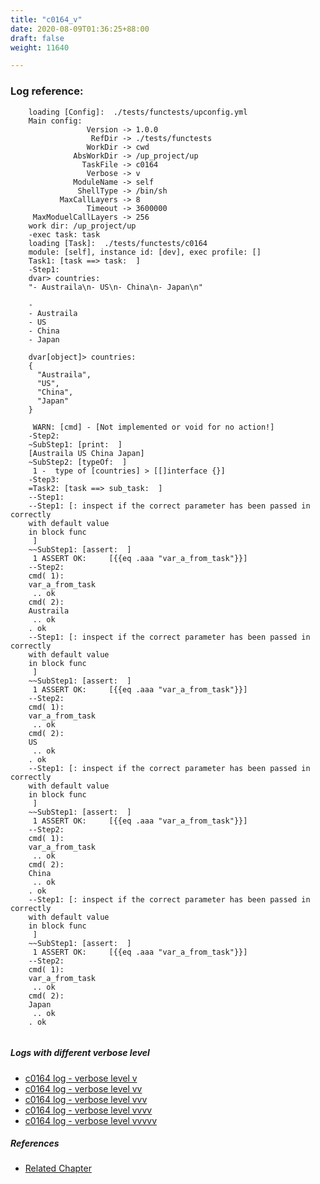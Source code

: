 ```yaml
---
title: "c0164_v"
date: 2020-08-09T01:36:25+88:00
draft: false
weight: 11640

---
```


### Log reference: <no value>

```
    loading [Config]:  ./tests/functests/upconfig.yml
    Main config:
                 Version -> 1.0.0
                  RefDir -> ./tests/functests
                 WorkDir -> cwd
              AbsWorkDir -> /up_project/up
                TaskFile -> c0164
                 Verbose -> v
              ModuleName -> self
               ShellType -> /bin/sh
           MaxCallLayers -> 8
                 Timeout -> 3600000
     MaxModuelCallLayers -> 256
    work dir: /up_project/up
    -exec task: task
    loading [Task]:  ./tests/functests/c0164
    module: [self], instance id: [dev], exec profile: []
    Task1: [task ==> task:  ]
    -Step1:
    dvar> countries:
    "- Austraila\n- US\n- China\n- Japan\n"
    
    -
    - Austraila
    - US
    - China
    - Japan
    
    dvar[object]> countries:
    {
      "Austraila",
      "US",
      "China",
      "Japan"
    }
    
     WARN: [cmd] - [Not implemented or void for no action!]
    -Step2:
    ~SubStep1: [print:  ]
    [Austraila US China Japan]
    ~SubStep2: [typeOf:  ]
     1 -  type of [countries] > [[]interface {}]
    -Step3:
    =Task2: [task ==> sub_task:  ]
    --Step1:
    --Step1: [: inspect if the correct parameter has been passed in correctly
    with default value
    in block func
     ]
    ~~SubStep1: [assert:  ]
     1 ASSERT OK:     [{{eq .aaa "var_a_from_task"}}]
    --Step2:
    cmd( 1):
    var_a_from_task
     .. ok
    cmd( 2):
    Austraila
     .. ok
    . ok
    --Step1: [: inspect if the correct parameter has been passed in correctly
    with default value
    in block func
     ]
    ~~SubStep1: [assert:  ]
     1 ASSERT OK:     [{{eq .aaa "var_a_from_task"}}]
    --Step2:
    cmd( 1):
    var_a_from_task
     .. ok
    cmd( 2):
    US
     .. ok
    . ok
    --Step1: [: inspect if the correct parameter has been passed in correctly
    with default value
    in block func
     ]
    ~~SubStep1: [assert:  ]
     1 ASSERT OK:     [{{eq .aaa "var_a_from_task"}}]
    --Step2:
    cmd( 1):
    var_a_from_task
     .. ok
    cmd( 2):
    China
     .. ok
    . ok
    --Step1: [: inspect if the correct parameter has been passed in correctly
    with default value
    in block func
     ]
    ~~SubStep1: [assert:  ]
     1 ASSERT OK:     [{{eq .aaa "var_a_from_task"}}]
    --Step2:
    cmd( 1):
    var_a_from_task
     .. ok
    cmd( 2):
    Japan
     .. ok
    . ok
    
```

##### Logs with different verbose level
* [c0164 log - verbose level v](../../logs/c0164_v)
* [c0164 log - verbose level vv](../../logs/c0164_vv)
* [c0164 log - verbose level vvv](../../logs/c0164_vvv)
* [c0164 log - verbose level vvvv](../../logs/c0164_vvvv)
* [c0164 log - verbose level vvvvv](../../logs/c0164_vvvvv)

##### References
* [Related Chapter](../../block-func/c0164)
